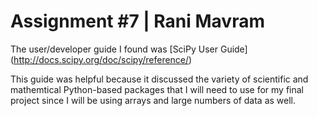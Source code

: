 Assignment #7 | Rani Mavram
=====

The user/developer guide I found was [SciPy User Guide] (http://docs.scipy.org/doc/scipy/reference/)


This guide was helpful because it discussed the variety of scientific and mathemtical Python-based packages that I will need to use for my final project since I will be using arrays and large numbers of data as well. 
